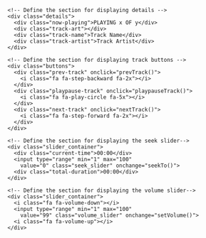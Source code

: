 <!DOCTYPE html>
<html lang="en">
<head>
  <title>Simple Music Player</title>
  <!-- Load FontAwesome icons -->
  <link rel="stylesheet"
        href=
"https://cdnjs.cloudflare.com/ajax/libs/font-awesome/5.13.0/css/all.min.css">
 
  <!-- Load the custom CSS style file -->
  <link rel="stylesheet" type="text/css" href="style.css">
</head>
<body>
  <div class="player">
 
    <!-- Define the section for displaying details -->
    <div class="details">
      <div class="now-playing">PLAYING x OF y</div>
      <div class="track-art"></div>
      <div class="track-name">Track Name</div>
      <div class="track-artist">Track Artist</div>
    </div>
 
    <!-- Define the section for displaying track buttons -->
    <div class="buttons">
      <div class="prev-track" onclick="prevTrack()">
        <i class="fa fa-step-backward fa-2x"></i>
      </div>
      <div class="playpause-track" onclick="playpauseTrack()">
        <i class="fa fa-play-circle fa-5x"></i>
      </div>
      <div class="next-track" onclick="nextTrack()">
        <i class="fa fa-step-forward fa-2x"></i>
      </div>
    </div>
 
    <!-- Define the section for displaying the seek slider-->
    <div class="slider_container">
      <div class="current-time">00:00</div>
      <input type="range" min="1" max="100"
        value="0" class="seek_slider" onchange="seekTo()">
      <div class="total-duration">00:00</div>
    </div>
 
    <!-- Define the section for displaying the volume slider-->
    <div class="slider_container">
      <i class="fa fa-volume-down"></i>
      <input type="range" min="1" max="100"
        value="99" class="volume_slider" onchange="setVolume()">
      <i class="fa fa-volume-up"></i>
    </div>
  </div>
 
  <!-- Load the main script for the player -->
  <script src="main.js"></script>
</body>
</html>

